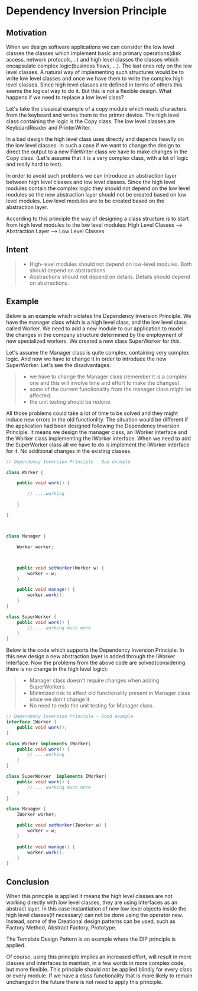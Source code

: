 # Dependency Inversion Principle #

## Motivation ##

When we design software applications we can consider the low level classes the classes which implement basic and primary operations(disk access, network protocols,...) and high level classes the classes which encapsulate complex logic(business flows, ...). The last ones rely on the low level classes. A natural way of implementing such structures would be to write low level classes and once we have them to write the complex high level classes. Since high level classes are defined in terms of others this seems the logical way to do it. But this is not a flexible design. What happens if we need to replace a low level class?

Let's take the classical example of a copy module which reads characters from the keyboard and writes them to the printer device. The high level class containing the logic is the Copy class. The low level classes are KeyboardReader and PrinterWriter.

In a bad design the high level class uses directly and depends heavily on the low level classes. In such a case if we want to change the design to direct the output to a new FileWriter class we have to make changes in the Copy class. (Let's assume that it is a very complex class, with a lot of logic and really hard to test).

In order to avoid such problems we can introduce an abstraction layer between high level classes and low level classes. Since the high level modules contain the complex logic they should not depend on the low level modules so the new abstraction layer should not be created based on low level modules. Low level modules are to be created based on the abstraction layer.

According to this principle the way of designing a class structure is to start from high level modules to the low level modules:
High Level Classes --> Abstraction Layer --> Low Level Classes

## Intent ##

> * High-level modules should not depend on low-level modules. Both should depend on abstractions.
> * Abstractions should not depend on details. Details should depend on abstractions.
  
## Example ##

Below is an example which violates the Dependency Inversion Principle. We have the manager class which is a high level class, and the low level class called Worker. We need to add a new module to our application to model the changes in the company structure determined by the employment of new specialized workers. We created a new class SuperWorker for this.

Let's assume the Manager class is quite complex, containing very complex logic. And now we have to change it in order to introduce the new SuperWorker. Let's see the disadvantages:

> * we have to change the Manager class (remember it is a complex one and this will involve time and effort to make the changes).
> * some of the current functionality from the manager class might be affected.
> * the unit testing should be redone.

All those problems could take a lot of time to be solved and they might induce new errors in the old functionlity. The situation would be different if the application had been designed following the Dependency Inversion Principle. It means we design the manager class, an IWorker interface and the Worker class implementing the IWorker interface. When we need to add the SuperWorker class all we have to do is implement the IWorker interface for it. No additional changes in the existing classes.

```java
// Dependency Inversion Principle - Bad example

class Worker {

	public void work() {

		// ....working

	}

}



class Manager {

	Worker worker;



	public void setWorker(Worker w) {
		worker = w;
	}

	public void manage() {
		worker.work();
	}
}

class SuperWorker {
	public void work() {
		//.... working much more
	}
}
```

Below is the code which supports the Dependency Inversion Principle. In this new design a new abstraction layer is added through the IWorker Interface. Now the problems from the above code are solved(considering there is no change in the high level logic):

> * Manager class doesn't require changes when adding SuperWorkers.
> * Minimized risk to affect old functionality present in Manager class since we don't change it.
> * No need to redo the unit testing for Manager class.
  
```java
// Dependency Inversion Principle - Good example
interface IWorker {
	public void work();
}

class Worker implements IWorker{
	public void work() {
		// ....working
	}
}

class SuperWorker  implements IWorker{
	public void work() {
		//.... working much more
	}
}

class Manager {
	IWorker worker;

	public void setWorker(IWorker w) {
		worker = w;
	}

	public void manage() {
		worker.work();
	}
}
```


## Conclusion ##
When this principle is applied it means the high level classes are not working directly with low level classes, they are using interfaces as an abstract layer. In this case instantiation of new low level objects inside the high level classes(if necessary) can not be done using the operator new. Instead, some of the Creational design patterns can be used, such as Factory Method, Abstract Factory, Prototype.

The Template Design Pattern is an example where the DIP principle is applied.

Of course, using this principle implies an increased effort, will result in more classes and interfaces to maintain, in a few words in more complex code, but more flexible. This principle should not be applied blindly for every class or every module. If we have a class functionality that is more likely to remain unchanged in the future there is not need to apply this principle.
